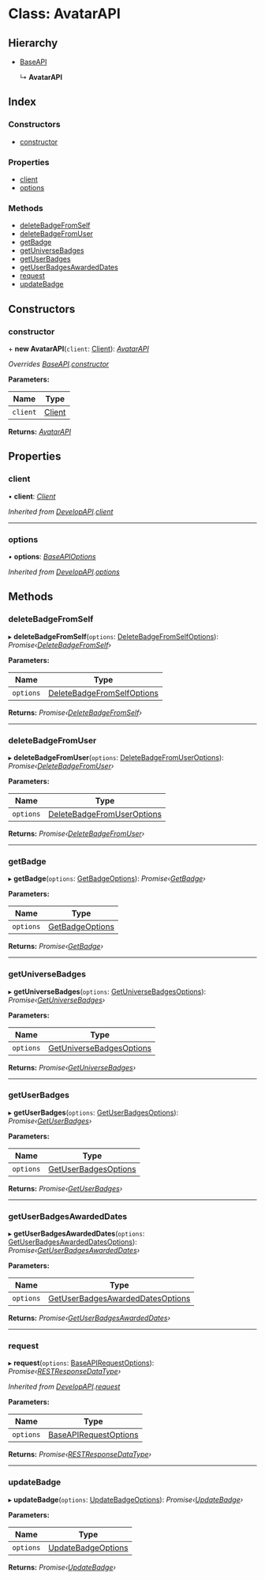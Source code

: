 
# Class: AvatarAPI

## Hierarchy

* [BaseAPI](_client_apis_baseapi_.baseapi.md)

  ↳ **AvatarAPI**

## Index

### Constructors

* [constructor](_client_apis_badgesapi_.avatarapi.md#constructor)

### Properties

* [client](_client_apis_badgesapi_.avatarapi.md#client)
* [options](_client_apis_badgesapi_.avatarapi.md#options)

### Methods

* [deleteBadgeFromSelf](_client_apis_badgesapi_.avatarapi.md#deletebadgefromself)
* [deleteBadgeFromUser](_client_apis_badgesapi_.avatarapi.md#deletebadgefromuser)
* [getBadge](_client_apis_badgesapi_.avatarapi.md#getbadge)
* [getUniverseBadges](_client_apis_badgesapi_.avatarapi.md#getuniversebadges)
* [getUserBadges](_client_apis_badgesapi_.avatarapi.md#getuserbadges)
* [getUserBadgesAwardedDates](_client_apis_badgesapi_.avatarapi.md#getuserbadgesawardeddates)
* [request](_client_apis_badgesapi_.avatarapi.md#request)
* [updateBadge](_client_apis_badgesapi_.avatarapi.md#updatebadge)

## Constructors

### <a id="constructor" name="constructor"></a>  constructor

\+ **new AvatarAPI**(`client`: [Client](_client_client_.client.md)): *[AvatarAPI](_client_apis_badgesapi_.avatarapi.md)*

*Overrides [BaseAPI](_client_apis_baseapi_.baseapi.md).[constructor](_client_apis_baseapi_.baseapi.md#constructor)*

**Parameters:**

Name | Type |
------ | ------ |
`client` | [Client](_client_client_.client.md) |

**Returns:** *[AvatarAPI](_client_apis_badgesapi_.avatarapi.md)*

## Properties

### <a id="client" name="client"></a>  client

• **client**: *[Client](_client_client_.client.md)*

*Inherited from [DevelopAPI](_client_apis_developapi_.developapi.md).[client](_client_apis_developapi_.developapi.md#client)*

___

### <a id="options" name="options"></a>  options

• **options**: *[BaseAPIOptions](../modules/_interfaces_apiinterfaces_.md#baseapioptions)*

*Inherited from [DevelopAPI](_client_apis_developapi_.developapi.md).[options](_client_apis_developapi_.developapi.md#options)*

## Methods

### <a id="deletebadgefromself" name="deletebadgefromself"></a>  deleteBadgeFromSelf

▸ **deleteBadgeFromSelf**(`options`: [DeleteBadgeFromSelfOptions](../modules/_client_apis_badgesapi_.md#deletebadgefromselfoptions)): *Promise‹[DeleteBadgeFromSelf](../modules/_client_apis_badgesapi_.md#deletebadgefromself)›*

**Parameters:**

Name | Type |
------ | ------ |
`options` | [DeleteBadgeFromSelfOptions](../modules/_client_apis_badgesapi_.md#deletebadgefromselfoptions) |

**Returns:** *Promise‹[DeleteBadgeFromSelf](../modules/_client_apis_badgesapi_.md#deletebadgefromself)›*

___

### <a id="deletebadgefromuser" name="deletebadgefromuser"></a>  deleteBadgeFromUser

▸ **deleteBadgeFromUser**(`options`: [DeleteBadgeFromUserOptions](../modules/_client_apis_badgesapi_.md#deletebadgefromuseroptions)): *Promise‹[DeleteBadgeFromUser](../modules/_client_apis_badgesapi_.md#deletebadgefromuser)›*

**Parameters:**

Name | Type |
------ | ------ |
`options` | [DeleteBadgeFromUserOptions](../modules/_client_apis_badgesapi_.md#deletebadgefromuseroptions) |

**Returns:** *Promise‹[DeleteBadgeFromUser](../modules/_client_apis_badgesapi_.md#deletebadgefromuser)›*

___

### <a id="getbadge" name="getbadge"></a>  getBadge

▸ **getBadge**(`options`: [GetBadgeOptions](../modules/_client_apis_badgesapi_.md#getbadgeoptions)): *Promise‹[GetBadge](../modules/_client_apis_badgesapi_.md#getbadge)›*

**Parameters:**

Name | Type |
------ | ------ |
`options` | [GetBadgeOptions](../modules/_client_apis_badgesapi_.md#getbadgeoptions) |

**Returns:** *Promise‹[GetBadge](../modules/_client_apis_badgesapi_.md#getbadge)›*

___

### <a id="getuniversebadges" name="getuniversebadges"></a>  getUniverseBadges

▸ **getUniverseBadges**(`options`: [GetUniverseBadgesOptions](../modules/_client_apis_badgesapi_.md#getuniversebadgesoptions)): *Promise‹[GetUniverseBadges](../modules/_client_apis_badgesapi_.md#getuniversebadges)›*

**Parameters:**

Name | Type |
------ | ------ |
`options` | [GetUniverseBadgesOptions](../modules/_client_apis_badgesapi_.md#getuniversebadgesoptions) |

**Returns:** *Promise‹[GetUniverseBadges](../modules/_client_apis_badgesapi_.md#getuniversebadges)›*

___

### <a id="getuserbadges" name="getuserbadges"></a>  getUserBadges

▸ **getUserBadges**(`options`: [GetUserBadgesOptions](../modules/_client_apis_badgesapi_.md#getuserbadgesoptions)): *Promise‹[GetUserBadges](../modules/_client_apis_badgesapi_.md#getuserbadges)›*

**Parameters:**

Name | Type |
------ | ------ |
`options` | [GetUserBadgesOptions](../modules/_client_apis_badgesapi_.md#getuserbadgesoptions) |

**Returns:** *Promise‹[GetUserBadges](../modules/_client_apis_badgesapi_.md#getuserbadges)›*

___

### <a id="getuserbadgesawardeddates" name="getuserbadgesawardeddates"></a>  getUserBadgesAwardedDates

▸ **getUserBadgesAwardedDates**(`options`: [GetUserBadgesAwardedDatesOptions](../modules/_client_apis_badgesapi_.md#getuserbadgesawardeddatesoptions)): *Promise‹[GetUserBadgesAwardedDates](../modules/_client_apis_badgesapi_.md#getuserbadgesawardeddates)›*

**Parameters:**

Name | Type |
------ | ------ |
`options` | [GetUserBadgesAwardedDatesOptions](../modules/_client_apis_badgesapi_.md#getuserbadgesawardeddatesoptions) |

**Returns:** *Promise‹[GetUserBadgesAwardedDates](../modules/_client_apis_badgesapi_.md#getuserbadgesawardeddates)›*

___

### <a id="request" name="request"></a>  request

▸ **request**(`options`: [BaseAPIRequestOptions](../modules/_client_apis_baseapi_.md#baseapirequestoptions)): *Promise‹[RESTResponseDataType](../modules/_interfaces_restinterfaces_.md#restresponsedatatype)›*

*Inherited from [DevelopAPI](_client_apis_developapi_.developapi.md).[request](_client_apis_developapi_.developapi.md#request)*

**Parameters:**

Name | Type |
------ | ------ |
`options` | [BaseAPIRequestOptions](../modules/_client_apis_baseapi_.md#baseapirequestoptions) |

**Returns:** *Promise‹[RESTResponseDataType](../modules/_interfaces_restinterfaces_.md#restresponsedatatype)›*

___

### <a id="updatebadge" name="updatebadge"></a>  updateBadge

▸ **updateBadge**(`options`: [UpdateBadgeOptions](../modules/_client_apis_badgesapi_.md#updatebadgeoptions)): *Promise‹[UpdateBadge](../modules/_client_apis_badgesapi_.md#updatebadge)›*

**Parameters:**

Name | Type |
------ | ------ |
`options` | [UpdateBadgeOptions](../modules/_client_apis_badgesapi_.md#updatebadgeoptions) |

**Returns:** *Promise‹[UpdateBadge](../modules/_client_apis_badgesapi_.md#updatebadge)›*
